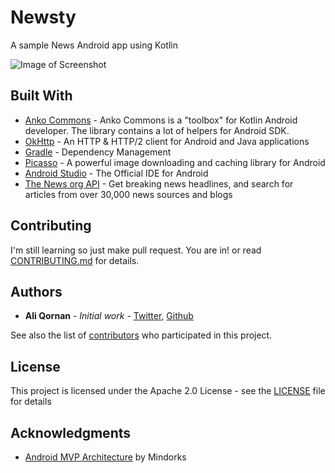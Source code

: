  # Newsty

A sample News Android app using Kotlin

![Image of Screenshot]()

## Built With

* [Anko Commons](https://github.com/Kotlin/anko#anko-commons) - Anko Commons is a "toolbox" for Kotlin Android developer. The library contains a lot of helpers for Android SDK.
* [OkHttp](http://square.github.io/okhttp/) - An HTTP & HTTP/2 client for Android and Java applications
* [Gradle](https://gradle.org) - Dependency Management
* [Picasso](http://square.github.io/picasso/) - A powerful image downloading and caching library for Android
* [Android Studio](https://developer.android.com/studio/index.html) - The Official IDE for Android
* [The News org API](https://newsapi.org/docs) - Get breaking news headlines, and search for articles from over 30,000 news sources and blogs

## Contributing

I'm still learning so just make pull request. You are in! or read [CONTRIBUTING.md](https://github.com/qornanali/Newsty/blob/master/CONTRIBUTING.md) for details.

## Authors

* **Ali Qornan** - *Initial work* - 
[Twitter](https://twitter.com/qornan_ali), [Github](https://qornanali.com/qornanali)

See also the list of [contributors](https://github.com/qornanali/Newsty/contributors) who participated in this project.

## License

This project is licensed under the Apache 2.0 License - see the [LICENSE](https://github.com/qornanali/Newsty/blob/master/LICENSE) file for details

## Acknowledgments

* [Android MVP Architecture](https://github.com/MindorksOpenSource/android-mvp-architecture) by Mindorks
